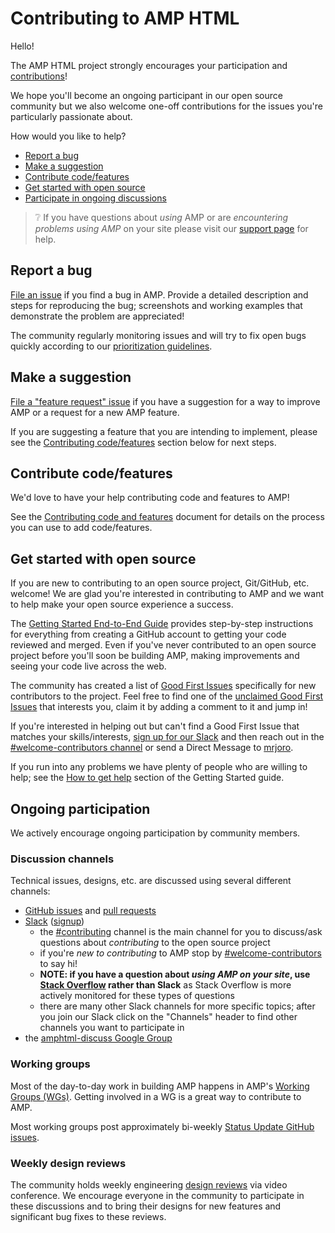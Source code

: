 # Contributing to AMP HTML

Hello!

The AMP HTML project strongly encourages your participation and [contributions](https://www.ampproject.org/contribute/)!

We hope you'll become an ongoing participant in our open source community but we also welcome one-off contributions for the issues you're particularly passionate about.

How would you like to help?

* [Report a bug](#report-a-bug)
* [Make a suggestion](#make-a-suggestion)
* [Contribute code/features](#contribute-codefeatures)
* [Get started with open source](#get-started-with-open-source)
* [Participate in ongoing discussions](#ongoing-participation)

> :grey_question: If you have questions about *using* AMP or are *encountering problems using AMP* on your site please visit our [support page](SUPPORT.md) for help.

## Report a bug

[File an issue](https://github.com/ampproject/amphtml/issues/new?assignees=&labels=Type%3A+Bug&template=bug-report.md&title=) if you find a bug in AMP.  Provide a detailed description and steps for reproducing the bug; screenshots and working examples that demonstrate the problem are appreciated!

The community regularly monitoring issues and will try to fix open bugs quickly according to our [prioritization guidelines](./contributing/issue-priorities.md).

## Make a suggestion

[File a "feature request" issue](https://github.com/ampproject/amphtml/issues/new?assignees=&labels=Type%3A+Feature+Request&template=feature_request.md&title=) if you have a suggestion for a way to improve AMP or a request for a new AMP feature.

If you are suggesting a feature that you are intending to implement, please see the [Contributing code/features](#contribute-code-features) section below for next steps.

## Contribute code/features

We'd love to have your help contributing code and features to AMP!

See the [Contributing code and features](contributing/contributing-code.md) document for details on the process you can use to add code/features.

## Get started with open source

If you are new to contributing to an open source project, Git/GitHub, etc. welcome!  We are glad you're interested in contributing to AMP and we want to help make your open source experience a success.

The [Getting Started End-to-End Guide](./contributing/getting-started-e2e.md) provides step-by-step instructions for everything from creating a GitHub account to getting your code reviewed and merged.  Even if you've never contributed to an open source project before you'll soon be building AMP, making improvements and seeing your code live across the web.

The community has created a list of [Good First Issues](https://github.com/ampproject/amphtml/labels/good%20first%20issue) specifically for new contributors to the project.  Feel free to find one of the [unclaimed Good First Issues](https://github.com/ampproject/amphtml/issues?utf8=%E2%9C%93&q=is%3Aopen%20label%3A%22good%20first%20issue%22%20-label%3A%22GFI%20Claimed!%22) that interests you, claim it by adding a comment to it and jump in!

If you're interested in helping out but can't find a Good First Issue that matches your skills/interests, [sign up for our Slack](https://bit.ly/amp-slack-signup) and then reach out in the [#welcome-contributors channel](https://amphtml.slack.com/messages/welcome-contributors/) or send a Direct Message to [mrjoro](https://amphtml.slack.com/team/mrjoro/).

If you run into any problems we have plenty of people who are willing to help; see the [How to get help](./contributing/getting-started-e2e.md#how-to-get-help) section of the Getting Started guide.

## Ongoing participation

We actively encourage ongoing participation by community members.

### Discussion channels

Technical issues, designs, etc. are discussed using several different channels:

- [GitHub issues](https://github.com/ampproject/amphtml/issues) and [pull requests](https://github.com/ampproject/amphtml/pulls)
- [Slack](https://amphtml.slack.com) ([signup](https://bit.ly/amp-slack-signup))
  - the [#contributing](https://amphtml.slack.com/messages/C9HRJ1GPN/details/) channel is the main channel for you to discuss/ask questions about *contributing* to the open source project
  - if you're *new to contributing* to AMP stop by [#welcome-contributors](https://amphtml.slack.com/messages/C432AFMFE/details/) to say hi!
  - **NOTE: if you have a question about *using AMP on your site*, use [Stack Overflow](https://stackoverflow.com/questions/tagged/amp-html) rather than Slack** as Stack Overflow is more actively monitored for these types of questions
  - there are many other Slack channels for more specific topics; after you join our Slack click on the "Channels" header to find other channels you want to participate in
- the [amphtml-discuss Google Group](https://groups.google.com/forum/#!forum/amphtml-discuss)

### Working groups

Most of the day-to-day work in building AMP happens in AMP's [Working Groups (WGs)](https://github.com/ampproject/meta/tree/master/working-groups).  Getting involved in a WG is a great way to contribute to AMP.

Most working groups post approximately bi-weekly [Status Update GitHub issues](https://github.com/search?q=org%3Aampproject+label%3A%22Type%3A+Status+Update%22&type=Issues).

### Weekly design reviews

The community holds weekly engineering [design reviews](./contributing/design-reviews.md) via video conference.  We encourage everyone in the community to participate in these discussions and to bring their designs for new features and significant bug fixes to these reviews.
